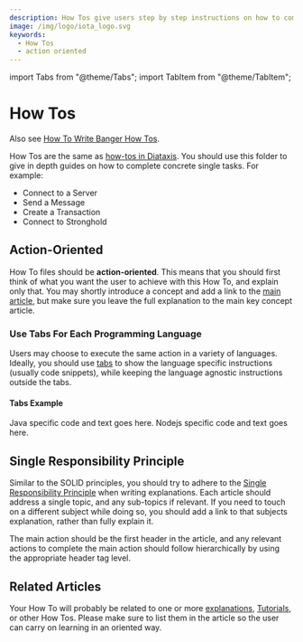 ```yaml
---
description: How Tos give users step by step instructions on how to complete a concrete task.
image: /img/logo/iota_logo.svg
keywords:
  - How Tos
  - action oriented
---
```


import Tabs from "@theme/Tabs";
import TabItem from "@theme/TabItem";

# How Tos

Also see [How To Write Banger How Tos](../../how_tos/how_to_write_how_tos.md).

How Tos are the same as [how-tos in Diataxis](https://diataxis.fr/how-to-guides/). You should use this folder to give in depth guides on how to complete concrete single tasks. For example:

- Connect to a Server
- Send a Message
- Create a Transaction
- Connect to Stronghold

## Action-Oriented

How To files should be **action-oriented**. This means that you should first think of what you want the user to achieve
with this How To, and explain only that. You may shortly introduce a concept and add
a link to the [main article](explanations.md), but make sure you leave the full explanation to the main key concept article.

### Use Tabs For Each Programming Language

Users may choose to execute the same action in a variety of languages. Ideally, you should use
[tabs](https://docusaurus.io/docs/markdown-features/tabs) to show the language specific instructions (usually code
snippets), while keeping the language agnostic instructions outside the tabs.

#### Tabs Example

<Tabs groupId="language">
  <TabItem value="java" label="Java">
    Java specific code and text goes here.
  </TabItem>
  <TabItem value="nodejs" label="Nodejs">
    Nodejs specific code and text goes here.
  </TabItem>
</Tabs>

## Single Responsibility Principle

Similar to the SOLID principles, you should try to adhere to the
[Single Responsibility Principle](https://en.wikipedia.org/wiki/Single-responsibility_principle) when writing
explanations. Each article should address a single topic, and any sub-topics if relevant. If you need to touch on a
different subject while doing so, you should add a link to that subjects explanation, rather than fully explain it.

The main action should be the first header in the article, and any relevant actions to complete the main action
should follow hierarchically by using the appropriate header tag level.

## Related Articles

Your How To will probably be related to one or more [explanations](explanations.md), [Tutorials](tutorials.md), or other How Tos. Please make sure to list them in the article so the user can carry on learning in an oriented way.
